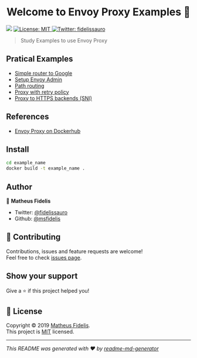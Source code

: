 <h1 align="center">Welcome to Envoy Proxy Examples 👋</h1>
<p>
  <img src="https://img.shields.io/badge/version-1.0.0-blue.svg?cacheSeconds=2592000" />
  <a href="LICENSE">
    <img alt="License: MIT" src="https://img.shields.io/badge/License-MIT-yellow.svg" target="_blank" />
  </a>
  <a href="https://twitter.com/fidelissauro">
    <img alt="Twitter: fidelissauro" src="https://img.shields.io/twitter/follow/fidelissauro.svg?style=social" target="_blank" />
  </a>
</p>

> Study Examples to use Envoy Proxy

## Pratical Examples

* [Simple router to Google](./vanilla_simple_router)
* [Setup Envoy Admin](./vanilla_envoy_admin)
* [Path routing](./vanilla_path_router)
* [Proxy with retry policy](./vanilla_proxy_retry)
* [Proxy to HTTPS backends (SNI)](./vanilla_simple_router)


## References

* [Envoy Proxy on Dockerhub](https://hub.docker.com/u/envoyproxy/)

## Install

```sh
cd example_name
docker build -t example_name .
```

## Author

👤 **Matheus Fidelis**

* Twitter: [@fidelissauro](https://twitter.com/fidelissauro)
* Github: [@msfidelis](https://github.com/msfidelis)

## 🤝 Contributing

Contributions, issues and feature requests are welcome!<br />Feel free to check [issues page](/issues).

## Show your support

Give a ⭐️ if this project helped you!

## 📝 License

Copyright © 2019 [Matheus Fidelis](https://github.com/msfidelis).<br />
This project is [MIT](LICENSE) licensed.

***
_This README was generated with ❤️ by [readme-md-generator](https://github.com/kefranabg/readme-md-generator)_